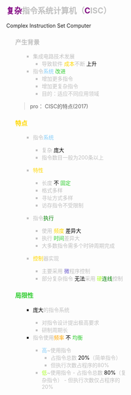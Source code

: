 <div style="float: left; width: 64%; padding: 1%;">

##  <span style="color: silver;"><span style="color: purple;">复杂</span>指令系统计算机（<span style="color: purple;">C</span>ISC）</span>
Complex Instruction Set Computer

<ul>

###  <span style="color: silver;">产生背景

<ul>

 <span style="color: silver;">

- 集成电路技术发展
  - 导致软件 <span style="color: Gold;">成本</span>不断 <span style="color: black;">上升</span>
- 指令<span style="color: LightSkyBlue;">系统</span> <span style="color: LimeGreen;">改进</span>
  - 增加更多指令
  - 增加更复杂指令
  - 目的：适应不同应用领域
</span>

</ul>

>pro： CISC的特点(2017)  

###  <span style="color: Gold;">特点

<ul>

 <span style="color: silver;">

- 指令<span style="color: LightSkyBlue;">系统
  - 复杂 <span style="color: black;">庞大
  - 指令数目一般为200条以上

- <span style="color: Gold;">特性
  - 长度 <span style="color: black;">不</span> <span style="color: LimeGreen;">固定</span>
  - 格式多样
  - 寻址方式多样
  - 访存指令不受限制

- 指令<span style="color: green;">执行
  - 使用 <span style="color: Gold;">频度 <span style="color: black;">差异大
  - 执行 <span style="color: LimeGreen;">时间</span>差异大
  - 大多数指令需多个时钟周期完成

-  <span style="color: Gold;">控制</span>器实现
     - 主要采用 <span style="color: SlateBlue;">微</span>程序控制
     - 部分复杂指令 <span style="color: black;">无法</span>采用 <span style="color: GreenYellow;">硬</span><span style="color: green;">连线</span>控制
</span>

</ul>

###  <span style="color: LimeGreen;">局限性

<ul>

-  <span style="color: silver;"> <span style="color: black;">庞大</span>的指令系统
     - 对指令设计提出极高要求
     - 研制周期长
-  <span style="color: silver;">指令使用<span style="color: orange;">频率</span> <span style="color: black;">不</span> <span style="color: LimeGreen;">均衡</span>
     - <span style="color: LightSkyBlue;">高</span>~使用指令
       - 占指令总数 <span style="color: black;">20%</span>（简单指令）
       - 但执行次数占程序的80%
     -  <span style="color: GreenYellow;">低</span>~使用指令
       - 占指令总数 <span style="color: black;">80%</span>（复杂指令）
       - 但执行次数仅占程序的20%

</ul>

</ul>

</div>
<div style="float: right; width: 26%; padding: 1%;">

</div>
<div style="clear: both;"></div>
